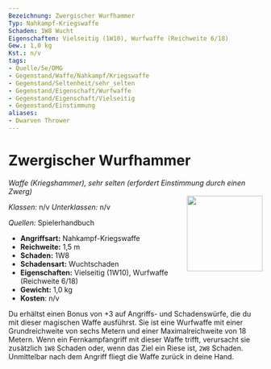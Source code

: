 ```yaml
---
Bezeichnung: Zwergischer Wurfhammer
Typ: Nahkampf-Kriegswaffe
Schaden: 1W8 Wucht
Eigenschaften: Vielseitig (1W10), Wurfwaffe (Reichweite 6/18)
Gew.: 1,0 kg
Kst.: n/v
tags:
- Quelle/5e/DMG
- Gegenstand/Waffe/Nahkampf/Kriegswaffe
- Gegenstand/Seltenheit/sehr_selten
- Gegenstand/Eigenschaft/Wurfwaffe
- Gegenstand/Eigenschaft/Vielseitig
- Gegenstand/Einstimmung
aliases:
- Dwarven Thrower
---
```

# Zwergischer Wurfhammer
*Waffe (Kriegshammer), sehr selten (erfordert Einstimmung durch einen Zwerg)*  
<img src="Zwergischer-Wurfhammer.webp" align="right" width="150">

_Klassen:_ n/v 
_Unterklassen:_  n/v

_Quellen:_ Spielerhandbuch

- **Angriffsart:** Nahkampf-Kriegswaffe
- **Reichweite:** 1,5 m
- **Schaden:** 1W8
- **Schadensart:** Wuchtschaden
- **Eigenschaften:** Vielseitig (1W10), Wurfwaffe (Reichweite 6/18)
- **Gewicht:** 1,0 kg
- **Kosten**: n/v

Du erhältst einen Bonus von +3 auf Angriffs- und Schadenswürfe, die du mit dieser magischen Waffe ausführst. Sie ist eine Wurfwaffe mit einer Grundreichweite von sechs Metern und einer Maximalreichweite von 18 Metern. Wenn ein Fernkampfangriff mit dieser Waffe trifft, verursacht sie zusätzlich `1W8` Schaden oder, wenn das Ziel ein Riese ist, `2W8` Schaden. Unmittelbar nach dem Angriff fliegt die Waffe zurück in deine Hand.